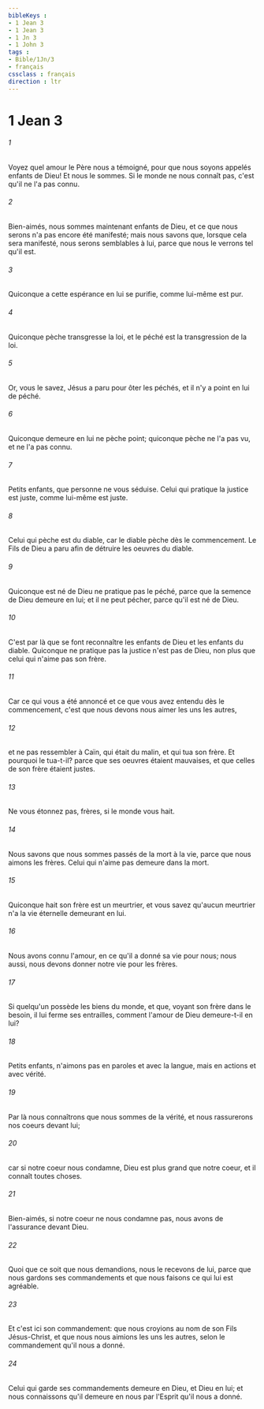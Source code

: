 ```yaml
---
bibleKeys : 
- 1 Jean 3
- 1 Jean 3
- 1 Jn 3
- 1 John 3
tags : 
- Bible/1Jn/3
- français
cssclass : français
direction : ltr
---
```


# 1 Jean 3

###### 1
Voyez quel amour le Père nous a témoigné, pour que nous soyons appelés enfants de Dieu! Et nous le sommes. Si le monde ne nous connaît pas, c'est qu'il ne l'a pas connu.
###### 2
Bien-aimés, nous sommes maintenant enfants de Dieu, et ce que nous serons n'a pas encore été manifesté; mais nous savons que, lorsque cela sera manifesté, nous serons semblables à lui, parce que nous le verrons tel qu'il est.
###### 3
Quiconque a cette espérance en lui se purifie, comme lui-même est pur.
###### 4
Quiconque pèche transgresse la loi, et le péché est la transgression de la loi.
###### 5
Or, vous le savez, Jésus a paru pour ôter les péchés, et il n'y a point en lui de péché.
###### 6
Quiconque demeure en lui ne pèche point; quiconque pèche ne l'a pas vu, et ne l'a pas connu.
###### 7
Petits enfants, que personne ne vous séduise. Celui qui pratique la justice est juste, comme lui-même est juste.
###### 8
Celui qui pèche est du diable, car le diable pèche dès le commencement. Le Fils de Dieu a paru afin de détruire les oeuvres du diable.
###### 9
Quiconque est né de Dieu ne pratique pas le péché, parce que la semence de Dieu demeure en lui; et il ne peut pécher, parce qu'il est né de Dieu.
###### 10
C'est par là que se font reconnaître les enfants de Dieu et les enfants du diable. Quiconque ne pratique pas la justice n'est pas de Dieu, non plus que celui qui n'aime pas son frère.
###### 11
Car ce qui vous a été annoncé et ce que vous avez entendu dès le commencement, c'est que nous devons nous aimer les uns les autres,
###### 12
et ne pas ressembler à Caïn, qui était du malin, et qui tua son frère. Et pourquoi le tua-t-il? parce que ses oeuvres étaient mauvaises, et que celles de son frère étaient justes.
###### 13
Ne vous étonnez pas, frères, si le monde vous hait.
###### 14
Nous savons que nous sommes passés de la mort à la vie, parce que nous aimons les frères. Celui qui n'aime pas demeure dans la mort.
###### 15
Quiconque hait son frère est un meurtrier, et vous savez qu'aucun meurtrier n'a la vie éternelle demeurant en lui.
###### 16
Nous avons connu l'amour, en ce qu'il a donné sa vie pour nous; nous aussi, nous devons donner notre vie pour les frères.
###### 17
Si quelqu'un possède les biens du monde, et que, voyant son frère dans le besoin, il lui ferme ses entrailles, comment l'amour de Dieu demeure-t-il en lui?
###### 18
Petits enfants, n'aimons pas en paroles et avec la langue, mais en actions et avec vérité.
###### 19
Par là nous connaîtrons que nous sommes de la vérité, et nous rassurerons nos coeurs devant lui;
###### 20
car si notre coeur nous condamne, Dieu est plus grand que notre coeur, et il connaît toutes choses.
###### 21
Bien-aimés, si notre coeur ne nous condamne pas, nous avons de l'assurance devant Dieu.
###### 22
Quoi que ce soit que nous demandions, nous le recevons de lui, parce que nous gardons ses commandements et que nous faisons ce qui lui est agréable.
###### 23
Et c'est ici son commandement: que nous croyions au nom de son Fils Jésus-Christ, et que nous nous aimions les uns les autres, selon le commandement qu'il nous a donné.
###### 24
Celui qui garde ses commandements demeure en Dieu, et Dieu en lui; et nous connaissons qu'il demeure en nous par l'Esprit qu'il nous a donné.
